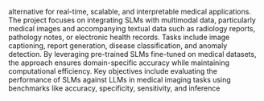 alternative for real-time, scalable, and interpretable medical applications.
The project focuses on integrating SLMs with multimodal data, particularly medical
images and accompanying textual data such as radiology reports, pathology notes, or
electronic health records. Tasks include image captioning, report generation, disease
classification, and anomaly detection. By leveraging pre-trained SLMs fine-tuned on
medical datasets, the approach ensures domain-specific accuracy while maintaining
computational efficiency.
Key objectives include evaluating the performance of SLMs against LLMs in medical
imaging tasks using benchmarks like accuracy, specificity, sensitivity, and inference